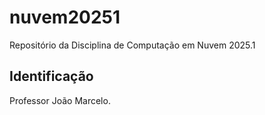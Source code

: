 # nuvem20251
Repositório da Disciplina de Computação em Nuvem 2025.1

## Identificação
Professor João Marcelo.
